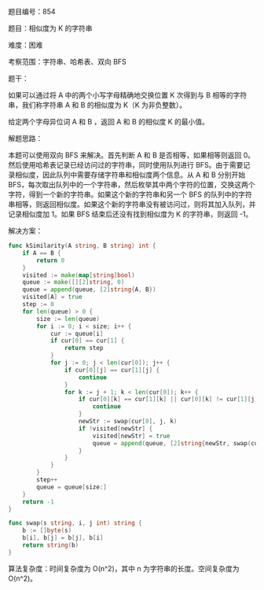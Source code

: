 题目编号：854

题目：相似度为 K 的字符串

难度：困难

考察范围：字符串、哈希表、双向 BFS

题干：

如果可以通过将 A 中的两个小写字母精确地交换位置 K 次得到与 B 相等的字符串，我们称字符串 A 和 B 的相似度为 K（K 为非负整数）。

给定两个字母异位词 A 和 B ，返回 A 和 B 的相似度 K 的最小值。

解题思路：

本题可以使用双向 BFS 来解决。首先判断 A 和 B 是否相等，如果相等则返回 0。然后使用哈希表记录已经访问过的字符串，同时使用队列进行 BFS。由于需要记录相似度，因此队列中需要存储字符串和相似度两个信息。从 A 和 B 分别开始 BFS，每次取出队列中的一个字符串，然后枚举其中两个字符的位置，交换这两个字符，得到一个新的字符串。如果这个新的字符串和另一个 BFS 的队列中的字符串相等，则返回相似度。如果这个新的字符串没有被访问过，则将其加入队列，并记录相似度加 1。如果 BFS 结束后还没有找到相似度为 K 的字符串，则返回 -1。

解决方案：

```go
func kSimilarity(A string, B string) int {
    if A == B {
        return 0
    }
    visited := make(map[string]bool)
    queue := make([][2]string, 0)
    queue = append(queue, [2]string{A, B})
    visited[A] = true
    step := 0
    for len(queue) > 0 {
        size := len(queue)
        for i := 0; i < size; i++ {
            cur := queue[i]
            if cur[0] == cur[1] {
                return step
            }
            for j := 0; j < len(cur[0]); j++ {
                if cur[0][j] == cur[1][j] {
                    continue
                }
                for k := j + 1; k < len(cur[0]); k++ {
                    if cur[0][k] == cur[1][k] || cur[0][k] != cur[1][j] {
                        continue
                    }
                    newStr := swap(cur[0], j, k)
                    if !visited[newStr] {
                        visited[newStr] = true
                        queue = append(queue, [2]string{newStr, swap(cur[1], j, k)})
                    }
                }
            }
        }
        step++
        queue = queue[size:]
    }
    return -1
}

func swap(s string, i, j int) string {
    b := []byte(s)
    b[i], b[j] = b[j], b[i]
    return string(b)
}
```

算法复杂度：时间复杂度为 O(n^2)，其中 n 为字符串的长度。空间复杂度为 O(n^2)。